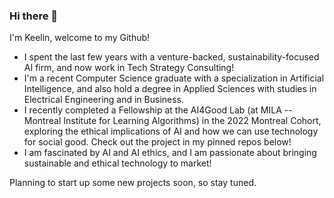 ### Hi there 👋
I'm Keelin, welcome to my Github!

- I spent the last few years with a venture-backed, sustainability-focused AI firm, and now work in Tech Strategy Consulting!
- I'm a recent Computer Science graduate with a specialization in Artificial Intelligence, and also hold a degree in Applied Sciences with studies in Electrical Engineering and in Business. 
- I recently completed a Fellowship at the AI4Good Lab (at MILA -- Montreal Institute for Learning Algorithms) in the 2022 Montreal Cohort, exploring the ethical implications of AI and how we can use technology for social good. Check out the project in my pinned repos below!
- I am fascinated by AI and AI ethics, and I am passionate about bringing sustainable and ethical technology to market!


Planning to start up some new projects soon, so stay tuned. 


<!--
**ksek87/ksek87** is a ✨ _special_ ✨ repository because its `README.md` (this file) appears on your GitHub profile.

Here are some ideas to get you started:

- 🔭 I’m currently working on ...
- 🌱 I’m currently learning ...
- 👯 I’m looking to collaborate on ...
- 🤔 I’m looking for help with ...
- 💬 Ask me about ...
- 📫 How to reach me: ...
- 😄 Pronouns: ...
- ⚡ Fun fact: ...
-->
